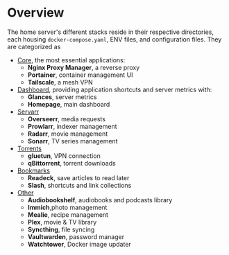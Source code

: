 # Overview
The home server's different stacks reside in their respective directories, each housing `docker-compose.yaml`, ENV files, and configuration files. They are categorized as

- [Core](/stacks/core), the most essential applications:
    - **Nginx Proxy Manager**, a reverse proxy
    - **Portainer**, container management UI
    - **Tailscale**, a mesh VPN
- [Dashboard](/stacks/dashboard), providing application shortcuts and server metrics with:
    - **Glances**, server metrics
    - **Homepage**, main dashboard
- [Servarr](/stacks/servarr)
    - **Overseerr**, media requests
    - **Prowlarr**, indexer management
    - **Radarr**, movie management
    - **Sonarr**, TV series management
- [Torrents](/stacks/torrents)
    - **gluetun**, VPN connection
    - **qBittorrent**, torrent downloads
- [Bookmarks](/stacks/bookmarks)
    - **Readeck**, save articles to read later
    - **Slash**, shortcuts and link collections
- [Other](/stacks/other)
    - **Audiobookshelf**, audiobooks and podcasts library
    - **Immich**,photo management
    - **Mealie**, recipe management
    - **Plex**, movie & TV library
    - **Syncthing**, file syncing
    - **Vaultwarden**, password manager
    - **Watchtower**, Docker image updater
